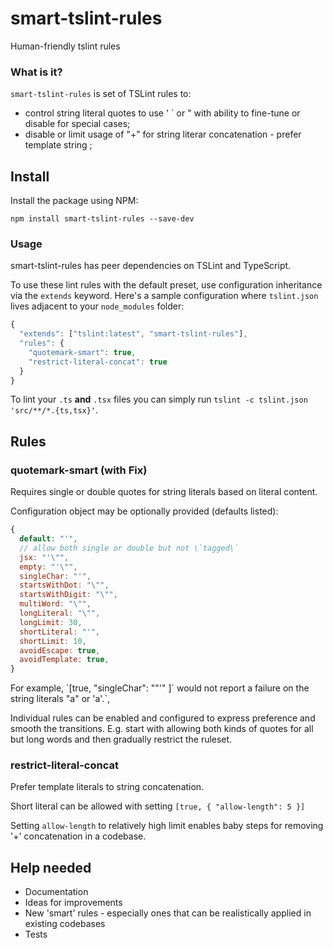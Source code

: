 smart-tslint-rules
===
Human-friendly tslint rules

### What is it?

`smart-tslint-rules` is set of TSLint rules to:

* control string literal quotes to use ' ` or " with ability to fine-tune or disable for special cases;
* disable or limit usage of "+" for string literar concatenation - prefer template string ;


## Install

Install the package using NPM:

    npm install smart-tslint-rules --save-dev

### Usage

smart-tslint-rules has peer dependencies on TSLint and TypeScript.

To use these lint rules with the default preset, use configuration inheritance via the `extends` keyword.
Here's a sample configuration where `tslint.json` lives adjacent to your `node_modules` folder:

```js
{
  "extends": ["tslint:latest", "smart-tslint-rules"],
  "rules": {
    "quotemark-smart": true,
    "restrict-literal-concat": true
  }
}
```

To lint your `.ts` **and** `.tsx` files you can simply run `tslint -c tslint.json 'src/**/*.{ts,tsx}'`.

## Rules
### quotemark-smart (with Fix)

Requires single or double quotes for string literals based on literal content.

Configuration object may be optionally provided (defaults listed):
```js
{
  default: "'",
  // allow both single or double but not \`tagged\`
  jsx: "'\"",
  empty: "'\"",
  singleChar: "'",
  startsWithDot: "\"",
  startsWithDigit: "\"",
  multiWord: "\"",
  longLiteral: "\"",
  longLimit: 30,
  shortLiteral: "'",
  shortLimit: 10,
  avoidEscape: true,
  avoidTemplate: true,
}
```
For example, \`[true, "singleChar": "\"'" ]\` would not report a failure on the string literals
"a" or 'a'.`,

Individual rules can be enabled and configured to express preference and smooth the transitions. E.g. start with allowing both kinds of quotes for all but long words and then gradually restrict the ruleset.

### restrict-literal-concat
Prefer template literals to string concatenation.

Short literal can be allowed with setting  ```[true, { "allow-length": 5 }]```

Setting ``allow-length`` to relatively high limit enables baby steps for removing '+' concatenation in a codebase.


## Help needed
* Documentation
* Ideas for improvements
* New 'smart' rules - especially ones that can be realistically applied in existing codebases
* Tests
